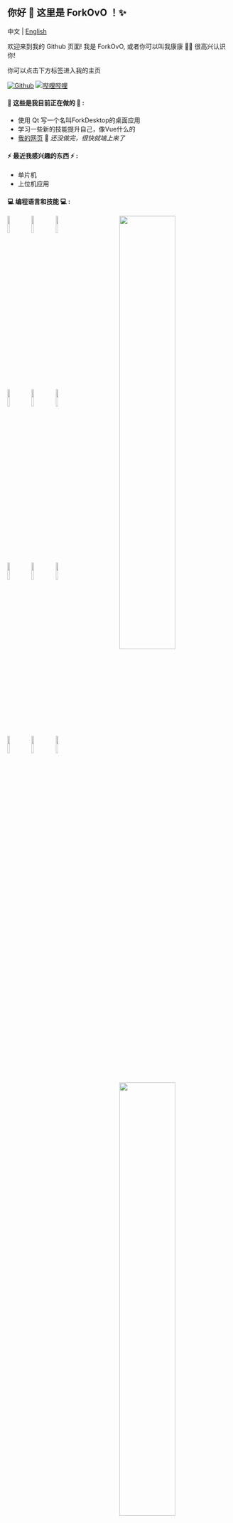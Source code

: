 ## 你好 👋 这里是 ForkOvO ！✨ 

中文 | [English](README.md)

欢迎来到我的 Github 页面! 我是 ForkOvO, 或者你可以叫我康康 🙋‍♂️ 很高兴认识你! 

你可以点击下方标签进入我的主页

[![Github](https://img.shields.io/badge/-Github-000?style=flat&logo=Github&logoColor=white)](https://github.com/ForkOvO)
[![哔哩哔哩](https://img.shields.io/badge/-Bilibili-blue?style=flat&logo=Bilibili&logoColor=pink)](https://space.bilibili.com/387426555)

#### 🌱 这些是我目前正在做的 🌱 : 

+ 使用 Qt 写一个名叫ForkDesktop的桌面应用
+ 学习一些新的技能提升自己，像Vue什么的
+ [我的网页](https://ForkOvO.github.io) 🚀 *还没做完，很快就端上来了*


#### ⚡ 最近我感兴趣的东西 ⚡ : 

+ 单片机
+ 上位机应用

#### :computer: 编程语言和技能 :computer: : 

<p>
<img width="50%" align="right" src="https://github-readme-stats.vercel.app/api?username=ForkOvO&show_icons=true&theme=dracula&include_all_commits=true" />
<img width="50%" align="right" src="https://github-readme-stats.vercel.app/api/top-langs/?username=ForkOvO&layout=compact&theme=dracula" />
<code><img width="10%" src="https://www.vectorlogo.zone/logos/open-std_c/open-std_c-icon~alt.svg"></code>
<code><img width="10%" src="https://www.vectorlogo.zone/logos/isocpp/isocpp-icon.svg"></code>
<code><img width="10%" src="https://www.vectorlogo.zone/logos/cmake/cmake-icon.svg"></code>
<br/>
<code><img width="10%" src="https://www.vectorlogo.zone/logos/qtio/qtio-icon.svg"></code>
<code><img width="10%" src="https://www.vectorlogo.zone/logos/arduino/arduino-icon.svg"></code>
<code><img width="10%" src="https://www.vectorlogo.zone/logos/linux/linux-icon.svg"></code>
<br/>
<code><img width="10%" src="https://www.vectorlogo.zone/logos/git-scm/git-scm-icon.svg"></code>
<code><img width="10%" src="https://www.vectorlogo.zone/logos/visualstudio_code/visualstudio_code-icon.svg"></code>
<code><img width="10%" src="https://www.vectorlogo.zone/logos/python/python-icon.svg"></code>
<br/>
<code><img width="10%" src="https://www.vectorlogo.zone/logos/mysql/mysql-icon.svg"></code>
<code><img width="10%" src="https://www.vectorlogo.zone/logos/java/java-icon.svg"></code>
<code><img width="10%" src="https://www.vectorlogo.zone/logos/vuejs/vuejs-icon.svg"></code>
</p>

<img width="100%" src="https://github-profile-trophy.vercel.app/?username=ForkOvO&theme=onedark" />

#### 💖 欢迎你和我交流 💖

+ QQ: `2985385632`
+ 哔哩哔哩: `十_OvO`
